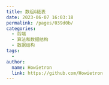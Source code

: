 ```yaml
---
title: 数组&链表
date: 2023-06-07 16:03:18
permalink: /pages/039d0b/
categories:
  - 后端
  - 算法和数据结构
  - 数据结构
tags:
  - 
author: 
  name: Howietron
  link: https://github.com/Howietron
---
```

